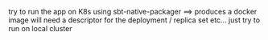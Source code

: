 
try to run the app on K8s
using sbt-native-packager ==> produces a docker image
will need a descriptor for the deployment / replica set etc...
just try to run on local cluster

